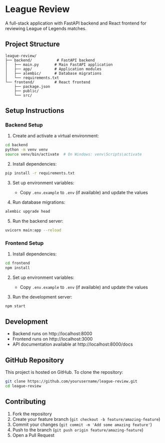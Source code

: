 # League Review

A full-stack application with FastAPI backend and React frontend for reviewing League of Legends matches.

## Project Structure

```
league-review/
├── backend/           # FastAPI backend
│   ├── main.py       # Main FastAPI application
│   ├── app/          # Application modules
│   ├── alembic/      # Database migrations
│   └── requirements.txt
└── frontend/         # React frontend
    ├── package.json
    ├── public/
    └── src/
```

## Setup Instructions

### Backend Setup

1. Create and activate a virtual environment:

```bash
cd backend
python -m venv venv
source venv/bin/activate  # On Windows: venv\Scripts\activate
```

2. Install dependencies:

```bash
pip install -r requirements.txt
```

3. Set up environment variables:

   - Copy `.env.example` to `.env` (if available) and update the values

4. Run database migrations:

```bash
alembic upgrade head
```

5. Run the backend server:

```bash
uvicorn main:app --reload
```

### Frontend Setup

1. Install dependencies:

```bash
cd frontend
npm install
```

2. Set up environment variables:

   - Copy `.env.example` to `.env` (if available) and update the values

3. Run the development server:

```bash
npm start
```

## Development

- Backend runs on http://localhost:8000
- Frontend runs on http://localhost:3000
- API documentation available at http://localhost:8000/docs

## GitHub Repository

This project is hosted on GitHub. To clone the repository:

```bash
git clone https://github.com/yourusername/league-review.git
cd league-review
```

## Contributing

1. Fork the repository
2. Create your feature branch (`git checkout -b feature/amazing-feature`)
3. Commit your changes (`git commit -m 'Add some amazing feature'`)
4. Push to the branch (`git push origin feature/amazing-feature`)
5. Open a Pull Request
